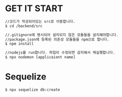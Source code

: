 # GET IT START

```bash
//코드가 작성되어있는 src로 이동합니다.
$ cd /backend/src

//.gitignore에 명시되어 설치되지 않은 모듈들을 설치해야합니다.
//package.json에 등록된 의존성 모듈들을 npm으로 합니다.
$ npm install

//nodejs를 run합니다. 파일이 수정되면 감지해서 재실행합니다.
$ npx nodemon [applicaiont name]
```



# Sequelize

```bash
$ npx sequelize db:create
```

